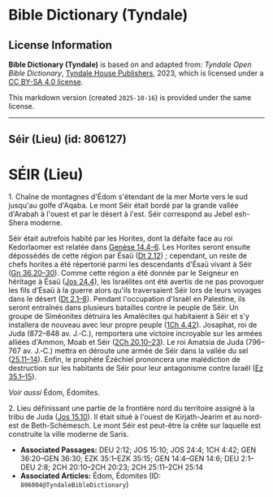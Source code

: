 # Bible Dictionary (Tyndale)

## License Information

**Bible Dictionary (Tyndale)** is based on and adapted from: _Tyndale Open Bible Dictionary_, [Tyndale House Publishers](https://tyndaleopenresources.com/), 2023, which is licensed under a [CC BY-SA 4.0 license](https://creativecommons.org/licenses/by-sa/4.0/legalcode.en).

This markdown version (created `2025-10-16`) is provided under the same license.



--------------------------------

## Séir (Lieu) (id: 806127)

SÉIR (Lieu)
===========

1\. Chaîne de montagnes d'Édom s'étendant de la mer Morte vers le sud jusqu'au golfe d'Aqaba. Le mont Séir était bordé par la grande vallée d'Arabah à l'ouest et par le désert à l'est. Séir correspond au Jebel esh\-Shera moderne.

Séir était autrefois habité par les Horites, dont la défaite face au roi Kedorlaomer est relatée dans [Genèse 14\.4–6](https://ref.ly/Gen14:4-Gen14:6). Les Horites seront ensuite dépossédés de cette région par Ésaü ([Dt 2\.12](https://ref.ly/Deut2:12)) ; cependant, un reste de chefs horites a été répertorié parmi les descendants d'Ésaü vivant à Séir ([Gn 36\.20–30](https://ref.ly/Gen36:20-Gen36:30)). Comme cette région a été donnée par le Seigneur en héritage à Ésaü ([Jos 24\.4](https://ref.ly/Josh24:4)), les Israélites ont été avertis de ne pas provoquer les fils d'Ésaü à la guerre alors qu'ils traversaient Séir lors de leurs voyages dans le désert ([Dt 2\.1–8](https://ref.ly/Deut2:1-Deut2:8)). Pendant l'occupation d'Israël en Palestine, ils seront entraînés dans plusieurs batailles contre le peuple de Séir. Un groupe de Siméonites détruira les Amalécites qui habitaient à Séir et s'y installera de nouveau avec leur propre peuple ([1Ch 4\.42](https://ref.ly/1Chr4:42)). Josaphat, roi de Juda (872–848 av. J.‑C.), remportera une victoire incroyable sur les armées alliées d'Ammon, Moab et Séir ([2Ch 20\.10–23](https://ref.ly/2Chr20:10-2Chr20:23)). Le roi Amatsia de Juda (796–767 av. J.‑C.) mettra en déroute une armée de Séir dans la vallée du sel ([25\.11–14](https://ref.ly/2Chr25:11-2Chr25:14)). Enfin, le prophète Ézéchiel prononcera une malédiction de destruction sur les habitants de Séir pour leur antagonisme contre Israël ([Ez 35\.1–15](https://ref.ly/Ezek35:1-Ezek35:15)).

*Voir aussi* Édom, Édomites.

2\. Lieu définissant une partie de la frontière nord du territoire assigné à la tribu de Juda ([Jos 15\.10](https://ref.ly/Josh15:10)). Il était situé à l'ouest de Kirjath\-Jearim et au nord\-est de Beth\-Schémesch. Le mont Séir est peut\-être la crête sur laquelle est construite la ville moderne de Saris.

* **Associated Passages:** DEU 2:12; JOS 15:10; JOS 24:4; 1CH 4:42; GEN 36:20–GEN 36:30; EZK 35:1–EZK 35:15; GEN 14:4–GEN 14:6; DEU 2:1–DEU 2:8; 2CH 20:10–2CH 20:23; 2CH 25:11–2CH 25:14
* **Associated Articles:** Édom, Édomites (ID: `806004@TyndaleBibleDictionary`)


